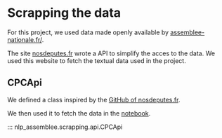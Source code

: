 # Scrapping the data

For this project, we used data made openly available by [assemblee-nationale.fr/](https://www.assemblee-nationale.fr/).

The site [nosdeputes.fr](https://www.nosdeputes.fr) wrote a API to simplify the acces to the data.
We used this website to fetch the textual data used in the project.

## CPCApi

We defined a class inspired by the [GitHub of nosdeputes.fr](https://github.com/regardscitoyens/cpc-api).

We then used it to fetch the data in the [notebook](https://github.com/gwatkinson/NLP_Assemblee/blob/main/notebooks/scrapping.ipynb).

::: nlp_assemblee.scrapping.api.CPCApi
